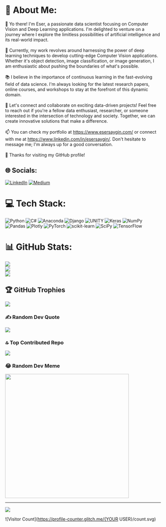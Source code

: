 # 💫 About Me:
👋 Yo there! I'm Eser, a passionate data scientist focusing on Computer Vision and Deep Learning applications. I'm delighted to venture on a journey where I explore the limitless possibilities of artificial intelligence and its real-world impact.<br><br>🤖 Currently, my work revolves around harnessing the power of deep learning techniques to develop cutting-edge Computer Vision applications. Whether it's object detection, image classification, or image generation, I am enthusiastic about pushing the boundaries of what's possible.<br><br>📚 I believe in the importance of continuous learning in the fast-evolving field of data science. I'm always looking for the latest research papers, online courses, and workshops to stay at the forefront of this dynamic domain.<br><br>🤝 Let's connect and collaborate on exciting data-driven projects! Feel free to reach out if you're a fellow data enthusiast, researcher, or someone interested in the intersection of technology and society. Together, we can create innovative solutions that make a difference.<br><br>📫 You can check my portfolio at https://www.esersaygin.com/ or connect with me at https://www.linkedin.com/in/esersaygin/. Don't hesitate to message me; I'm always up for a good conversation.<br><br>🚀 Thanks for visiting my GitHub profile!


## 🌐 Socials:
[![LinkedIn](https://img.shields.io/badge/LinkedIn-%230077B5.svg?logo=linkedin&logoColor=white)](https://linkedin.com/in/esersaygin) [![Medium](https://img.shields.io/badge/Medium-12100E?logo=medium&logoColor=white)](https://medium.com/@@esersaygin) 

# 💻 Tech Stack:
![Python](https://img.shields.io/badge/python-3670A0?style=flat&logo=python&logoColor=ffdd54) ![C#](https://img.shields.io/badge/c%23-%23239120.svg?style=flat&logo=c-sharp&logoColor=white) ![Anaconda](https://img.shields.io/badge/Anaconda-%2344A833.svg?style=flat&logo=anaconda&logoColor=white) ![Django](https://img.shields.io/badge/django-%23092E20.svg?style=flat&logo=django&logoColor=white) ![UNITY](https://img.shields.io/badge/Unity-%2320232a.svg?style=flat&logo=unity&logoColor=white) ![Keras](https://img.shields.io/badge/Keras-%23D00000.svg?style=flat&logo=Keras&logoColor=white) ![NumPy](https://img.shields.io/badge/numpy-%23013243.svg?style=flat&logo=numpy&logoColor=white) ![Pandas](https://img.shields.io/badge/pandas-%23150458.svg?style=flat&logo=pandas&logoColor=white) ![Plotly](https://img.shields.io/badge/Plotly-%233F4F75.svg?style=flat&logo=plotly&logoColor=white) ![PyTorch](https://img.shields.io/badge/PyTorch-%23EE4C2C.svg?style=flat&logo=PyTorch&logoColor=white) ![scikit-learn](https://img.shields.io/badge/scikit--learn-%23F7931E.svg?style=flat&logo=scikit-learn&logoColor=white) ![SciPy](https://img.shields.io/badge/SciPy-%230C55A5.svg?style=flat&logo=scipy&logoColor=%white) ![TensorFlow](https://img.shields.io/badge/TensorFlow-%23FF6F00.svg?style=flat&logo=TensorFlow&logoColor=white) 
# 📊 GitHub Stats:
![](https://github-readme-stats.vercel.app/api?username=eserhimas&theme=dark&hide_border=false&include_all_commits=true&count_private=true)<br/>
![](https://github-readme-streak-stats.herokuapp.com/?user=eserhimas&theme=dark&hide_border=false)<br/>
![](https://github-readme-stats.vercel.app/api/top-langs/?username=eserhimas&theme=dark&hide_border=false&include_all_commits=true&count_private=true&layout=compact)

## 🏆 GitHub Trophies
![](https://github-profile-trophy.vercel.app/?username=eserhimas&theme=darkhub&no-frame=true&no-bg=true&margin-w=4)

### ✍️ Random Dev Quote
![](https://quotes-github-readme.vercel.app/api?type=horizontal&theme=dark)

### 🔝 Top Contributed Repo
![](https://github-contributor-stats.vercel.app/api?username=eserhimas&limit=5&theme=dark&combine_all_yearly_contributions=true)

### 😂 Random Dev Meme
<img src='https://randommeme-five.vercel.app/' style="height: 400px;"/>

---
[![](https://visitcount.itsvg.in/api?id=eserhimas&icon=8&color=1)](https://visitcount.itsvg.in)

![Visitor Count](https://profile-counter.glitch.me/{YOUR USER}/count.svg)
